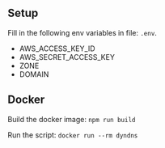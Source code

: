 ## Setup
Fill in the following env variables in file: `.env`.
- AWS_ACCESS_KEY_ID
- AWS_SECRET_ACCESS_KEY
- ZONE
- DOMAIN

## Docker
Build the docker image: `npm run build`

Run the script: `docker run --rm dyndns`
